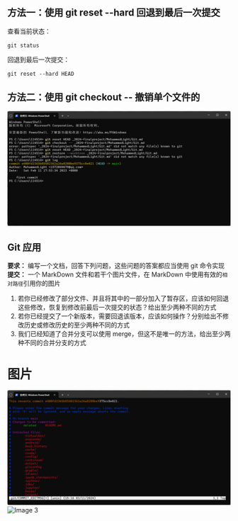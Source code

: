 ## 方法一：使用 git reset --hard 回退到最后一次提交

查看当前状态：

    git status

回退到最后一次提交：

    git reset --hard HEAD

## 方法二：使用 git checkout -- 撤销单个文件的

![Image 2](Images%20of%20Git/git2.png)     

## Git 应用

**要求：** 编写一个文档，回答下列问题，这些问题的答案都应当使用 git 命令实现  
**提交：** 一个 MarkDown 文件和若干个图片文件，在 MarkDown 中使用有效的`相对路径`引用你的图片

1. 若你已经修改了部分文件、并且将其中的一部分加入了暂存区，应该如何回退这些修改，恢复到修改前最后一次提交的状态？给出至少两种不同的方式
1. 若你已经提交了一个新版本，需要回退该版本，应该如何操作？分别给出不修改历史或修改历史的至少两种不同的方式
1. 我们已经知道了合并分支可以使用 merge，但这不是唯一的方法，给出至少两种不同的合并分支的方式

# 图片  
  
![Image 1](Images%20of%20Git/git1.png) 
![Image 3](images/image2.png)    





